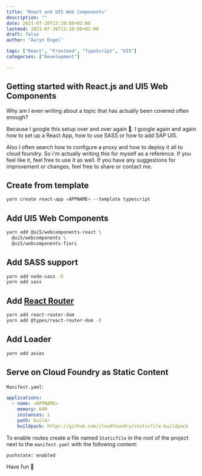 ```yaml
---
title: "React and UI5 Web Components"
description: ""
date: 2021-07-26T13:10:08+02:00
lastmod: 2021-07-26T13:10:08+02:00
draft: false
author: "Auryn Engel"

tags: ["React", "Frontend", "TypeScript", "UI5"]
categories: ["Development"]

---
```


## Getting started with React.js and UI5 Web Components

Why am I even writing about a topic that has actually been covered often enough?

Because I google this setup over and over again 🤯. I google again and again how to set up a React App, how to use SASS or how to add SAP UI5.

Also I often search how to configure a proxy and how to deploy it all to cloud foundry.
So i'm actually writing this for myself as a reference. If you feel like it, feel free to use it as well.
If you have any suggestions for improvement or changes, feel free to share or contact me.

## Create from template

```bash
yarn create react-app <APPNAME> --template typescript
```

## Add UI5 Web Components

```bash
yarn add @ui5/webcomponents-react \
  @ui5/webcomponents \
  @ui5/webcomponents-fiori
```

## Add SASS support

```bash
yarn add node-sass -D
yarn add sass
```

## Add [React Router](https://reactrouter.com/web/guides/quick-start)

```bash
yarn add react-router-dom
yarn add @types/react-router-dom -D
```

## Add Loader

```bash
yarn add axios
```

## Serve on Cloud Foundry as Static Content

`Manifest.yaml`:

```yaml
applications:
  - name: <APPNAME>
    memory: 64M
    instances: 1
    path: build/
    buildpack: https://github.com/cloudfoundry/staticfile-buildpack
```

To enable routes create a file named `Staticfile` in the root of the project next to the `manifest.yaml` with the following content:

```txt
pushstate: enabled
```

Have fun 🥳
